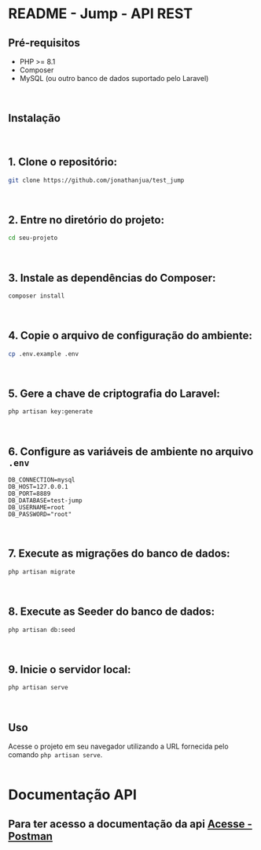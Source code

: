 # README - Jump - API REST

## Pré-requisitos
- PHP >= 8.1
- Composer
- MySQL (ou outro banco de dados suportado pelo Laravel)

<br>

## Instalação

<br>

## 1. Clone o repositório:

```bash
git clone https://github.com/jonathanjua/test_jump
```

<br>

## 2. Entre no diretório do projeto:

```bash
cd seu-projeto 
```

<br>

## 3. Instale as dependências do Composer:

```bash
composer install
```
<br>

## 4. Copie o arquivo de configuração do ambiente:

```bash
cp .env.example .env
```

<br>

## 5. Gere a chave de criptografia do Laravel:

```bash
php artisan key:generate
```

<br>

## 6. Configure as variáveis de ambiente no arquivo `.env`

```env
DB_CONNECTION=mysql
DB_HOST=127.0.0.1
DB_PORT=8889
DB_DATABASE=test-jump
DB_USERNAME=root
DB_PASSWORD="root"
```
<br>

## 7. Execute as migrações do banco de dados:

```bash
php artisan migrate
```
<br>

## 8. Execute as Seeder do banco de dados:

```bash
php artisan db:seed
```

<br>

## 9. Inicie o servidor local:

```bash
php artisan serve
```
<br>

## Uso
Acesse o projeto em seu navegador utilizando a URL fornecida pelo comando `php artisan serve`.
<br><br>
# Documentação API 

## Para ter acesso a documentação da api  [Acesse - Postman](https://documenter.getpostman.com/view/19815520/2s93m5zgaQ#01610057-c73a-42af-a9fd-ae4afe2a82a3)



